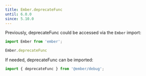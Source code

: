```yaml
---
title: Ember.deprecateFunc
until: 6.0.0
since: 5.10.0
---
```



Previously, deprecateFunc could be accessed via the `Ember` import:
```js
import Ember from 'ember';

Ember.deprecateFunc
```

If needed, deprecateFunc can be imported:
```js
import { deprecateFunc } from '@ember/debug';
```
